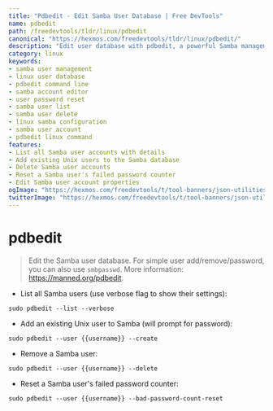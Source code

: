 ```yaml
---
title: "Pdbedit - Edit Samba User Database | Free DevTools"
name: pdbedit
path: /freedevtools/tldr/linux/pdbedit
canonical: "https://hexmos.com/freedevtools/tldr/linux/pdbedit/"
description: "Edit user database with pdbedit, a powerful Samba management tool. Manage user accounts and security settings efficiently on Linux. Free online tool, no registration required."
category: linux
keywords:
- samba user management
- linux user database
- pdbedit command line
- samba account editor
- user password reset
- samba user list
- samba user delete
- linux samba configuration
- samba user account
- pdbedit linux command
features:
- List all Samba user accounts with details
- Add existing Unix users to the Samba database
- Delete Samba user accounts
- Reset a Samba user's failed password counter
- Edit Samba user account properties
ogImage: "https://hexmos.com/freedevtools/t/tool-banners/json-utilities-banner.png"
twitterImage: "https://hexmos.com/freedevtools/t/tool-banners/json-utilities-banner.png"
---
```


# pdbedit

> Edit the Samba user database.
> For simple user add/remove/password, you can also use `smbpasswd`.
> More information: <https://manned.org/pdbedit>.

- List all Samba users (use verbose flag to show their settings):

`sudo pdbedit --list --verbose`

- Add an existing Unix user to Samba (will prompt for password):

`sudo pdbedit --user {{username}} --create`

- Remove a Samba user:

`sudo pdbedit --user {{username}} --delete`

- Reset a Samba user's failed password counter:

`sudo pdbedit --user {{username}} --bad-password-count-reset`
